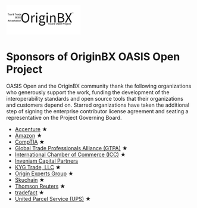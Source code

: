 <img src="artwork/OriginBX_OASIS_logo_blk_1.png" width="200">

# Sponsors of OriginBX OASIS Open Project

OASIS Open and the OriginBX community thank the following organizations who generously support the work, funding the development of the interoperability standards and open source tools that their organizations and customers depend on. Starred organizations have taken the additional step of signing the enterprise contributor license agreement and seating a representative on the Project Governing Board. 

- [Accenture](https://www.accenture.com/us-en) &bigstar; 
- [Amazon](https://www.amazon.com/) &bigstar;
- [CompTIA](https://www.comptia.org/home) &bigstar; 
- [Global Trade Professionals Alliance (GTPA)](https://www.gtpalliance.com/) &bigstar;
- [International Chamber of Commerce (ICC)](https://iccwbo.org/) &bigstar;
- [Inveniam Capital Partners](https://inveniam.io/)
- [KYG Trade, LLC](https://www.kyg.trade/) &bigstar; 
- [Origin Experts Group](https://www.originexpertsgroup.com/) &bigstar;
- [Skuchain](https://www.skuchain.com/) &bigstar;
- [Thomson Reuters](https://www.thomsonreuters.com/en.html) &bigstar;
- [tradefact](https://tradefact.co/solutions/) &bigstar;
- [United Parcel Service (UPS)](https://www.ups.com/) &bigstar;
